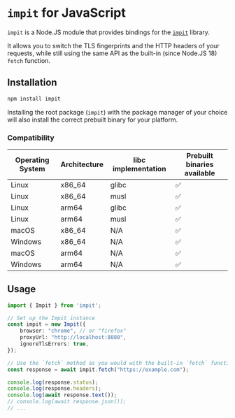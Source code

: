 # `impit` for JavaScript

`impit` is a Node.JS module that provides bindings for the [`impit`](https://github.com/apify/impit) library.

It allows you to switch the TLS fingerprints and the HTTP headers of your requests, while still using the same API as the built-in (since Node.JS 18) `fetch` function.

## Installation

```bash
npm install impit
```

Installing the root package (`impit`) with the package manager of your choice will also install the correct prebuilt binary for your platform.

### Compatibility

| Operating System | Architecture | libc implementation | Prebuilt binaries available |
|--|--|--|--|
| Linux | x86_64 | glibc | ✅ |
| Linux | x86_64 | musl | ✅ |
| Linux | arm64 | glibc | ✅ |
| Linux | arm64 | musl | ✅ |
| macOS | x86_64 | N/A | ✅ |
| Windows | x86_64 | N/A | ✅ |
| macOS | arm64 | N/A | ✅ |
| Windows | arm64 | N/A | ✅ |

## Usage

```typescript
import { Impit } from 'impit';

// Set up the Impit instance
const impit = new Impit({
    browser: "chrome", // or "firefox"
    proxyUrl: "http://localhost:8080",
    ignoreTlsErrors: true,
});

// Use the `fetch` method as you would with the built-in `fetch` function
const response = await impit.fetch("https://example.com");

console.log(response.status);
console.log(response.headers);
console.log(await response.text());
// console.log(await response.json());
// ...
```

